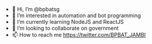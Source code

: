 - 👋 Hi, I’m @bpbatsg
- 👀 I’m interested in automation and bot programming
- 🌱 I’m currently learning NodeJS and ReactJS
- 💞️ I’m looking to collaborate on government
- 📫 How to reach me https://twitter.com/BPBAT_JAMBI

<!---
bpbatsg/bpbatsg is a ✨ special ✨ repository because its `README.md` (this file) appears on your GitHub profile.
You can click the Preview link to take a look at your changes.
--->
